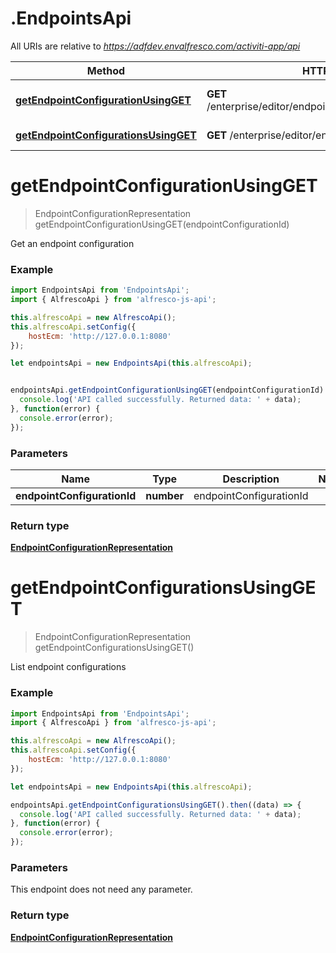 # .EndpointsApi

All URIs are relative to *https://adfdev.envalfresco.com/activiti-app/api*

Method | HTTP request | Description
------------- | ------------- | -------------
[**getEndpointConfigurationUsingGET**](EndpointsApi.md#getEndpointConfigurationUsingGET) | **GET** /enterprise/editor/endpoints/{endpointConfigurationId} | Get an endpoint configuration
[**getEndpointConfigurationsUsingGET**](EndpointsApi.md#getEndpointConfigurationsUsingGET) | **GET** /enterprise/editor/endpoints | List endpoint configurations


<a name="getEndpointConfigurationUsingGET"></a>
# **getEndpointConfigurationUsingGET**
> EndpointConfigurationRepresentation getEndpointConfigurationUsingGET(endpointConfigurationId)

Get an endpoint configuration

### Example
```javascript
import EndpointsApi from 'EndpointsApi';
import { AlfrescoApi } from 'alfresco-js-api';

this.alfrescoApi = new AlfrescoApi();
this.alfrescoApi.setConfig({
    hostEcm: 'http://127.0.0.1:8080'
});

let endpointsApi = new EndpointsApi(this.alfrescoApi);


endpointsApi.getEndpointConfigurationUsingGET(endpointConfigurationId).then((data) => {
  console.log('API called successfully. Returned data: ' + data);
}, function(error) {
  console.error(error);
});

```

### Parameters

Name | Type | Description  | Notes
------------- | ------------- | ------------- | -------------
 **endpointConfigurationId** | **number**| endpointConfigurationId | 

### Return type

[**EndpointConfigurationRepresentation**](EndpointConfigurationRepresentation.md)

<a name="getEndpointConfigurationsUsingGET"></a>
# **getEndpointConfigurationsUsingGET**
> EndpointConfigurationRepresentation getEndpointConfigurationsUsingGET()

List endpoint configurations

### Example
```javascript
import EndpointsApi from 'EndpointsApi';
import { AlfrescoApi } from 'alfresco-js-api';

this.alfrescoApi = new AlfrescoApi();
this.alfrescoApi.setConfig({
    hostEcm: 'http://127.0.0.1:8080'
});

let endpointsApi = new EndpointsApi(this.alfrescoApi);

endpointsApi.getEndpointConfigurationsUsingGET().then((data) => {
  console.log('API called successfully. Returned data: ' + data);
}, function(error) {
  console.error(error);
});

```

### Parameters
This endpoint does not need any parameter.

### Return type

[**EndpointConfigurationRepresentation**](EndpointConfigurationRepresentation.md)


